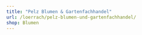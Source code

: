 ```yaml
---
title: "Pelz Blumen & Gartenfachhandel"
url: /loerrach/pelz-blumen-und-gartenfachhandel/
shop: Blumen
---
```

